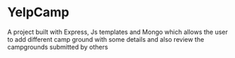 # YelpCamp

A project built with Express, Js templates and Mongo which allows the user to add different camp ground with some details and also review the campgrounds submitted by others  
